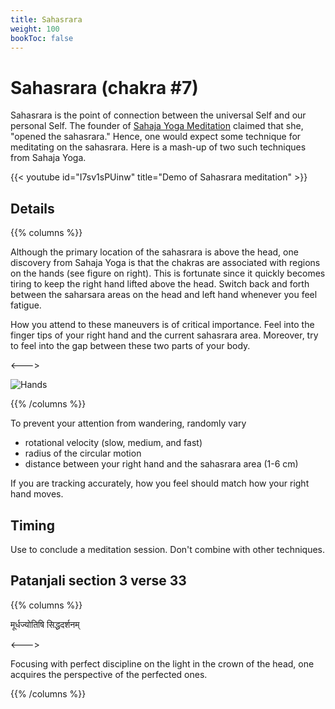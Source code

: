 ```yaml
---
title: Sahasrara
weight: 100
bookToc: false
---
```


# Sahasrara (chakra #7)

Sahasrara is the point of connection between the universal Self and
our personal Self.
The founder of [Sahaja Yoga Meditation](https://us.sahajayoga.org/)
claimed that she, "opened the sahasrara." Hence, one would expect some
technique for meditating on the sahasrara. Here is a mash-up of two
such techniques from Sahaja Yoga.

{{< youtube id="I7sv1sPUinw" title="Demo of Sahasrara meditation" >}}

## Details

{{% columns %}}

Although the primary location of the sahasrara is above the head, one
discovery from Sahaja Yoga is that the chakras are associated with
regions on the hands (see figure on right). This is fortunate since it
quickly becomes tiring to keep the right hand lifted above the
head. Switch back and forth between the saharsara areas on the head
and left hand whenever you feel fatigue.

How you attend to these maneuvers is of critical importance. 
Feel into the finger tips of your right hand and the current
sahasrara area.  Moreover, try to feel into the gap between these
two parts of your body.

<--->

![Hands](hands.png)

{{% /columns %}}

To prevent your attention from wandering, randomly vary

- rotational velocity (slow, medium, and fast)
- radius of the circular motion
- distance between your right hand and the sahasrara area (1-6 cm)

If you are tracking accurately, how you feel should match how your right hand moves.

## Timing

Use to conclude a meditation session. Don't combine with other techniques.

## Patanjali section 3 verse 33

{{% columns %}}

मूर्धज्योतिषि सिद्धदर्शनम्

<--->

Focusing with perfect discipline on the light in the crown of the
head, one acquires the perspective of the perfected ones.

{{% /columns %}}
